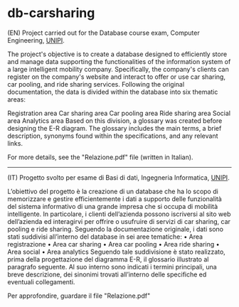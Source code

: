 # db-carsharing

(EN)
Project carried out for the Database course exam, Computer Engineering, [UNIPI](https://github.com/Unipisa).

The project's objective is to create a database designed to efficiently store and manage data supporting the functionalities of the information system of a large intelligent mobility company. Specifically, the company's clients can register on the company's website and interact to offer or use car sharing, car pooling, and ride sharing services. Following the original documentation, the data is divided within the database into six thematic areas:

Registration area
Car sharing area
Car pooling area
Ride sharing area
Social area
Analytics area
Based on this division, a glossary was created before designing the E-R diagram. The glossary includes the main terms, a brief description, synonyms found within the specifications, and any relevant links.

For more details, see the "Relazione.pdf" file (written in Italian).
__________________________________________________________________________________________________________
(IT) 
Progetto svolto per esame di Basi di dati, Ingegneria Informatica, [UNIPI](https://github.com/Unipisa). 

L’obiettivo del progetto è la creazione di un database che ha lo scopo di memorizzare e
gestire efficientemente i dati a supporto delle funzionalità del sistema informativo di una
grande impresa che si occupa di mobilità intelligente.
In particolare, i clienti dell’azienda possono iscriversi al sito web dell’azienda ed interagirvi
per offrire o usufruire di servizi di car sharing, car pooling e ride sharing.
Seguendo la documentazione originale, i dati sono stati suddivisi all’interno del database in
sei aree tematiche:
• Area registrazione
• Area car sharing
• Area car pooling
• Area ride sharing
• Area social
• Area analytics
Seguendo tale suddivisione è stato realizzato, prima della progettazione del diagramma E-R,
il glossario illustrato al paragrafo seguente. Al suo interno sono indicati i termini principali,
una breve descrizione, dei sinonimi trovati all’interno delle specifiche ed eventuali
collegamenti.

Per approfondire, guardare il file "Relazione.pdf"
